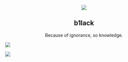 <!--
### Hi there 👋
**b1lack/b1lack** is a ✨ _special_ ✨ repository because its `README.md` (this file) appears on your GitHub profile.

Here are some ideas to get you started:

- 🔭 I’m currently working on ...
- 🌱 I’m currently learning ...
- 👯 I’m looking to collaborate on ...
- 🤔 I’m looking for help with ...
- 💬 Ask me about ...
- 📫 How to reach me: ...
- 😄 Pronouns: ...
- ⚡ Fun fact: ...
-->
<p align="center">
  <img wigth="140" src="https://avatars.githubusercontent.com/u/67159619?s=40&v=4">
  <h2 align="center">b1lack</h2>
  <p align="center">Because of ignorance, so knowledge.</p>
</p>

<p>
  <img  src="https://github-profile-trophy.vercel.app/?username=b1lack&theme=radical">
</p>
<p>
  <img  src="https://github-readme-stats.vercel.app/api?username=b1lack&show_icons=true&theme=radical&hide=contribs,prs">
</p>
